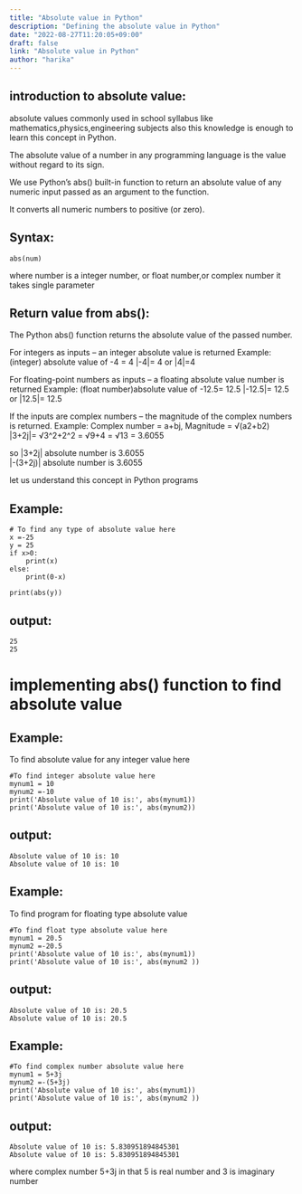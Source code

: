 ```yaml
---
title: "Absolute value in Python"
description: "Defining the absolute value in Python"
date: "2022-08-27T11:20:05+09:00"
draft: false
link: "Absolute value in Python"
author: "harika"
---
```


## introduction to absolute value:
absolute values commonly used in school syllabus like mathematics,physics,engineering subjects also this knowledge is enough to learn this concept in Python.

The absolute value of a number in any programming language is the value without regard to its sign. 

We use Python’s abs() built-in function to return an absolute value of any numeric input passed as an argument to the function.

It converts all numeric numbers to positive (or zero).

## Syntax:
```
abs(num)
```
where number is a integer number, or float number,or complex number
it takes single parameter

## Return value from abs():

The Python abs() function returns the absolute value of the passed number.

For integers as inputs – an integer absolute value is returned
Example:
(integer) absolute value of -4 = 4
|-4|= 4 or |4|=4


For floating-point numbers as inputs – a floating absolute value number is returned
Example:
(float number)absolute value of -12.5= 12.5
|-12.5|= 12.5 or |12.5|= 12.5


If the inputs are complex numbers – the magnitude of the complex numbers is returned. 
Example:
Complex number = a+bj, Magnitude = √(a2+b2)
|3+2j|= √3^2+2^2 
      = √9+4
      = √13
      = 3.6055

so |3+2j| absolute number is 3.6055     
|-(3+2j)| absolute number is 3.6055 


let us understand this concept in Python programs 
## Example:
```
# To find any type of absolute value here
x =-25
y = 25
if x>0:
    print(x)
else:
    print(0-x)

print(abs(y))
```
## output:
```
25
25
```

# implementing abs() function to find absolute value
## Example:
To find absolute value for any integer value here
```
#To find integer absolute value here
mynum1 = 10
mynum2 =-10
print('Absolute value of 10 is:', abs(mynum1))
print('Absolute value of 10 is:', abs(mynum2))
```
## output:
```
Absolute value of 10 is: 10
Absolute value of 10 is: 10
```

## Example:
To find program for floating type absolute value
```
#To find float type absolute value here
mynum1 = 20.5
mynum2 =-20.5
print('Absolute value of 10 is:', abs(mynum1))
print('Absolute value of 10 is:', abs(mynum2 ))
```
## output:
```
Absolute value of 10 is: 20.5
Absolute value of 10 is: 20.5
```

## Example:
```
#To find complex number absolute value here
mynum1 = 5+3j
mynum2 =-(5+3j)
print('Absolute value of 10 is:', abs(mynum1))
print('Absolute value of 10 is:', abs(mynum2 ))
```
## output:
```
Absolute value of 10 is: 5.830951894845301
Absolute value of 10 is: 5.830951894845301
```
where complex number 5+3j in that 5 is real number and 3 is imaginary number











                


